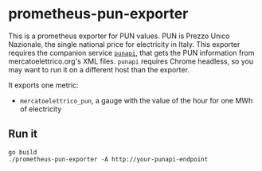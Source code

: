 # prometheus-pun-exporter

This is a prometheus exporter for PUN values. PUN is Prezzo Unico Nazionale, the single national price for electricity in Italy.
This exporter requires the companion service [`punapi`](tools/punapi), that gets the PUN information from mercatoelettrico.org's
XML files. `punapi` requires Chrome headless, so you may want to run it on a different host than the exporter.

It exports one metric:
* `mercatoelettrico_pun`, a gauge with the value of the hour for one MWh of electricity

## Run it

```
go build
./prometheus-pun-exporter -A http://your-punapi-endpoint
```
